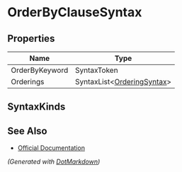 # OrderByClauseSyntax

## Properties

| Name           | Type                                             |
| -------------- | ------------------------------------------------ |
| OrderByKeyword | SyntaxToken                                      |
| Orderings      | SyntaxList\<[OrderingSyntax](OrderingSyntax.md)> |

## SyntaxKinds

## See Also

* [Official Documentation](https://docs.microsoft.com/en-us/dotnet/api/microsoft.codeanalysis.csharp.syntax.orderbyclausesyntax)


*\(Generated with [DotMarkdown](http://github.com/JosefPihrt/DotMarkdown)\)*